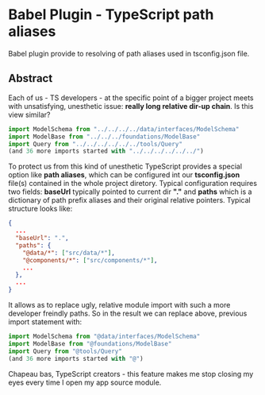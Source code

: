 # Babel Plugin - TypeScript path aliases
Babel plugin provide to resolving of path aliases used in tsconfig.json file.

## Abstract
Each of us - TS developers - at the specific point of a bigger project meets with unsatisfying, unesthetic issue: **really long relative dir-up chain**. Is this view similar?
```typescript
import ModelSchema from "../../../../data/interfaces/ModelSchema"
import ModelBase from "../../../foundations/ModelBase"
import Query from "../../../../../../tools/Query"
(and 36 more imports started with "../../../../../../")
```

To protect us from this kind of unesthetic TypeScript provides a special option like **path aliases**, which can be configured int our **tsconfig.json** file(s) contained in the whole project diretory.
Typical configuration requires two fields: **baseUrl** typically pointed to current dir **"."** and **paths** which is a dictionary of path prefix aliases and their original relative pointers. Typical structure looks like:
```json
{
  ...
  "baseUrl": ".",
  "paths": {
    "@data/*": ["src/data/*"],
    "@components/*": ["src/components/*"],
    ...
  },
  ...
}
```

It allows as to replace ugly, relative module import with such a more developer freindly paths. So in the result we can replace above, previous import statement with:
```typescript
import ModelSchema from "@data/interfaces/ModelSchema"
import ModelBase from "@foundations/ModelBase"
import Query from "@tools/Query"
(and 36 more imports started with "@")
```

Chapeau bas, TypeScript creators - this feature makes me stop closing my eyes every time I open my app source module. 
